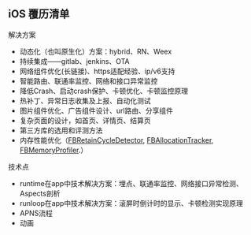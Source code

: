 ## iOS 覆历清单

解决方案

* 动态化（也叫原生化）方案：hybrid、RN、Weex
* 持续集成——gitlab、jenkins、OTA
* 网络组件优化(长链接)、https适配经验、ip/v6支持
* 智能路由、联通率监控、网络和接口异常监控
* 降低Crash、启动crash保护、卡顿优化、卡顿监控原理
* 热补丁、异常日志收集及上报、自动化测试
* 图片组件优化、广告组件设计、url路由、分享组件
* 复杂页面的设计，如首页、详情页、结算页
* 第三方库的选用和评测方法
* 内存性能优化（[FBRetainCycleDetector](https://github.com/facebook/FBRetainCycleDetector), [FBAllocationTracker](https://l.facebook.com/l.php?u=https%3A%2F%2Fgithub.com%2Ffacebook%2FFBAllocationTracker&h=ATP53K5ZoJaVf_5Ul-Nu_xLW-PinhXWQRaNt7s_ERISgYWfw2RQ7EKi1JXVmLVlQxjady8OdAd7QagFPb3m5ZIuoaI_8KJFRQffAJkx6peKR7mjwutwNJAjMsBfMaa0njQ&s=1),  [FBMemoryProfiler](https://l.facebook.com/l.php?u=https%3A%2F%2Fgithub.com%2Ffacebook%2FFBMemoryProfiler&h=ATOPGozjBqXHXNmJFn5_XG_1whYY9rDPElLjjSik1dtCFxAWS3lGW3D_vcq6eDiCZpjDTZntBfMaeGn09OaFwi25QfHHvOj3AUOPVwu15e5LysufidwB0qcNRl06HUkk5g&s=1).） 



技术点

* runtime在app中技术解决方案：埋点、联通率监控、网络接口异常检测、Aspects剖析
* runloop在app中技术解决方案：滚屏时倒计时的显示、卡顿检测实现原理
* APNS流程
* 动画

